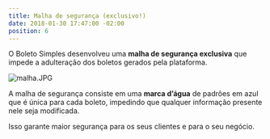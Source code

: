 ```yaml
---
title: Malha de segurança (exclusivo!)
date: 2018-01-30 17:47:00 -02:00
position: 6
---
```


O Boleto Simples desenvolveu uma **malha de segurança exclusiva** que impede a adulteração dos boletos gerados pela plataforma.

![malha.JPG](/api/v2/sites/5a6e42d4b89c4264923706aa/source/_uploads/malha.JPG?download)

A malha de segurança consiste em uma **marca d’água** de padrões em azul que é única para cada boleto, impedindo que qualquer informação presente nele seja modificada.

Isso garante maior segurança para os seus clientes e para o seu negócio.